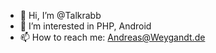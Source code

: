 - 👋 Hi, I’m @Talkrabb
- 👀 I’m interested in PHP, Android
- 📫 How to reach me: Andreas@Weygandt.de

<!---
Talkrabb/Talkrabb is a ✨ special ✨ repository because its `README.md` (this file) appears on your GitHub profile.
You can click the Preview link to take a look at your changes.
--->
